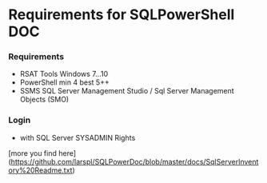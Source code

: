 # Requirements for SQLPowerShell DOC

### Requirements

- RSAT Tools Windows 7...10
- PowerShell min 4 best 5++
- SSMS SQL Server Management Studio / Sql Server Management Objects (SMO)

### Login 
* with SQL Server SYSADMIN Rights

[more you find here] (https://github.com/larspl/SQLPowerDoc/blob/master/docs/SqlServerInventory%20Readme.txt)


